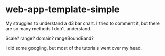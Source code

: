 web-app-template-simple
=======================

My struggles to understand a d3 bar chart. I tried to comment it, but there are so many methods I don't understand. 

Scale? range? domain? rangeBoundBand? 

I did some googling, but most of the tutorials went over my head.
